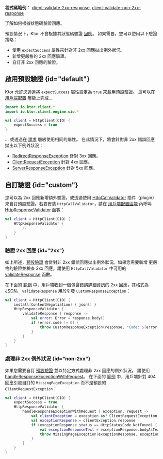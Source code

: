 [//]: # (title: 回應驗證)

<show-structure for="chapter" depth="2"/>

<tldr>
<p><b>程式碼範例</b>：
<a href="https://github.com/ktorio/ktor-documentation/tree/%ktor_version%/codeSnippets/snippets/client-validate-2xx-response">client-validate-2xx-response</a>,
<a href="https://github.com/ktorio/ktor-documentation/tree/%ktor_version%/codeSnippets/snippets/client-validate-non-2xx-response">client-validate-non-2xx-response</a>
</p>
</tldr>

<link-summary>
了解如何根據狀態碼驗證回應。
</link-summary>

預設情況下，Ktor 不會根據其狀態碼驗證 [回應](client-responses.md)。
如果需要，您可以使用以下驗證策略：

- 使用 `expectSuccess` 屬性來針對非 2xx 回應拋出例外狀況。
- 新增更嚴格的 2xx 回應驗證。
- 自訂非 2xx 回應的驗證。

## 啟用預設驗證 {id="default"}

Ktor 允許您透過將 `expectSuccess` 屬性設定為 `true` 來啟用預設驗證。
這可以在 [用戶端配置](client-create-and-configure.md#configure-client) 層級上完成...

```kotlin
import io.ktor.client.*
import io.ktor.client.engine.cio.*

val client = HttpClient(CIO) {
    expectSuccess = true
}
```

... 或透過在 [請求](client-requests.md#parameters) 層級使用相同的屬性。
在此情況下，將會針對非 2xx 錯誤回應拋出以下例外狀況：

* [RedirectResponseException](https://api.ktor.io/ktor-client/ktor-client-core/io.ktor.client.plugins/-redirect-response-exception/index.html)
  針對 3xx 回應。
* [ClientRequestException](https://api.ktor.io/ktor-client/ktor-client-core/io.ktor.client.plugins/-client-request-exception/index.html)
  針對 4xx 回應。
* [ServerResponseException](https://api.ktor.io/ktor-client/ktor-client-core/io.ktor.client.plugins/-server-response-exception/index.html)
  針對 5xx 回應。

## 自訂驗證 {id="custom"}

您可以為 2xx 回應新增額外驗證，或透過使用
[HttpCallValidator](https://api.ktor.io/ktor-client/ktor-client-core/io.ktor.client.plugins/-http-call-validator)
插件（plugin）來自訂預設驗證。若要安裝 `HttpCallValidator`，請在 [用戶端配置區塊](client-create-and-configure.md#configure-client) 內呼叫
[HttpResponseValidator](https://api.ktor.io/ktor-client/ktor-client-core/io.ktor.client.plugins/-http-response-validator.html)
函數：

```kotlin
val client = HttpClient(CIO) {
    HttpResponseValidator {
        // ...
    }
}
```

### 驗證 2xx 回應 {id="2xx"}

如上所述，[預設驗證](#default) 會針對非 2xx 錯誤回應拋出例外狀況。如果您需要新增
更嚴格的驗證並檢查 2xx 回應，請使用
`HttpCallValidator` 中可用的 [validateResponse](https://api.ktor.io/ktor-client/ktor-client-core/io.ktor.client.plugins/-http-call-validator-config/validate-response.html) 函數。

在下面的 [範例](https://github.com/ktorio/ktor-documentation/tree/%ktor_version%/codeSnippets/snippets/client-validate-2xx-response) 中，用戶端收到一個包含錯誤詳細資訊的 2xx 回應，其格式為 [JSON](client-serialization.md)。
`validateResponse` 用於引發 `CustomResponseException`：

```kotlin
val client = HttpClient(CIO) {
    install(ContentNegotiation) { json() }
    HttpResponseValidator {
        validateResponse { response ->
            val error: Error = response.body()
            if (error.code != 0) {
                throw CustomResponseException(response, "Code: ${error.code}, message: ${error.message}")
            }
        }
    }
}
```

### 處理非 2xx 例外狀況 {id="non-2xx"}

如果您需要自訂 [預設驗證](#default) 並以特定方式處理非 2xx 回應的例外狀況，
請使用 [handleResponseExceptionWithRequest](https://api.ktor.io/ktor-client/ktor-client-core/io.ktor.client.plugins/-http-call-validator-config/handle-response-exception-with-request.html)。
在下面的 [範例](https://github.com/ktorio/ktor-documentation/tree/%ktor_version%/codeSnippets/snippets/client-validate-non-2xx-response) 中，用戶端針對 404 回應引發自訂的 `MissingPageException` 而不是預設的 `ClientRequestException`：

```kotlin
val client = HttpClient(CIO) {
    expectSuccess = true
    HttpResponseValidator {
        handleResponseExceptionWithRequest { exception, request ->
            val clientException = exception as? ClientRequestException ?: return@handleResponseExceptionWithRequest
            val exceptionResponse = clientException.response
            if (exceptionResponse.status == HttpStatusCode.NotFound) {
                val exceptionResponseText = exceptionResponse.bodyAsText()
                throw MissingPageException(exceptionResponse, exceptionResponseText)
            }
        }
    }
}
```